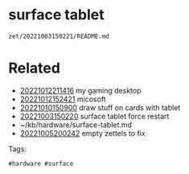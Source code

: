 # surface tablet

` zet/20221003150221/README.md `

# Related

- [20221012211416](/zet/20221012211416/README.md) my gaming desktop
- [20221012152421](/zet/20221012152421/README.md) micosoft
- [20221010150900](/zet/20221010150900/README.md) draw stuff on cards with tablet
- [20221003150220](/zet/20221003150220/README.md) surface tablet force restart
- ~/kb/hardware/surface-tablet.md
- [20221005200242](/zet/20221005200242/README.md) empty zettels to fix

Tags:

    #hardware #surface 
